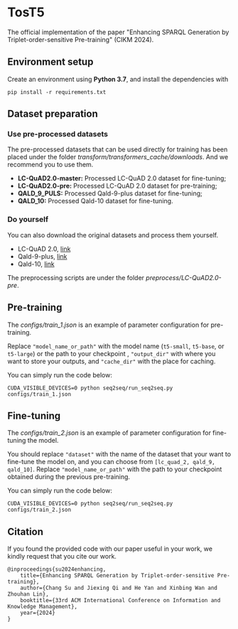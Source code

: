 # TosT5

The official implementation of the paper "Enhancing SPARQL Generation by Triplet-order-sensitive Pre-training" (CIKM 2024).

## Environment setup

Create an environment using  **Python 3.7**, and install the dependencies with

```
pip install -r requirements.txt
```

## Dataset preparation

### Use pre-processed datasets

The pre-processed datasets that can be used directly for training has been placed under the folder *transform/transformers_cache/downloads*. And we recommend you to use them.

- **LC-QuAD2.0-master:** Processed LC-QuAD 2.0 dataset for fine-tuning;
- **LC-QuAD2.0-pre:** Processed LC-QuAD 2.0 dataset for pre-training;
- **QALD_9_PULS:** Processed Qald-9-plus dataset for fine-tuning;
- **QALD_10:** Processed Qald-10 dataset for fine-tuning.

### Do yourself

You can also download the original datasets and process them yourself. 

- LC-QuAD 2.0, [link](https://github.com/debayan/gett-qa/tree/main/lcquad2/dataset)
- Qald-9-plus, [link](https://github.com/KGQA/qald_9_plus)
- Qald-10, [link](https://github.com/KGQA/QALD-10/tree/main)

The preprocessing scripts are under the folder *preprocess/LC-QuAD2.0-pre*.

## Pre-training

The *configs/train_1.json* is an example of parameter configuration for pre-training.

Replace `"model_name_or_path"` with the model name (`t5-small`, `t5-base`, or `t5-large`) or  the path to your checkpoint ,  `"output_dir"` with where you want to store your outputs,  and `"cache_dir"` with the place for caching. 

You can simply run the code below:

```
CUDA_VISIBLE_DEVICES=0 python seq2seq/run_seq2seq.py configs/train_1.json
```

## Fine-tuning

The *configs/train_2.json* is an example of parameter configuration for fine-tuning the model.

You should replace `"dataset"` with the name of the dataset that your want to fine-tune the model on, and you can choose from `[lc_quad_2, qald_9, qald_10]`. Replace `"model_name_or_path"` with the path to your checkpoint obtained during the previous pre-training.

You can simply run the code below:

```
CUDA_VISIBLE_DEVICES=0 python seq2seq/run_seq2seq.py configs/train_2.json
```

## Citation

If you found the provided code with our paper useful in your work, we kindly request that you cite our work.

```
@inproceedings{su2024enhancing,
    title={Enhancing SPARQL Generation by Triplet-order-sensitive Pre-training},
    author={Chang Su and Jiexing Qi and He Yan and Xinbing Wan and Zhouhan Lin},
    booktitle={33rd ACM International Conference on Information and Knowledge Management},
    year={2024}
}
```
